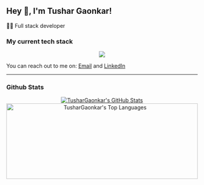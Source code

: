 ## Hey 👋, I'm Tushar Gaonkar!

🧑‍💻 Full stack developer

### My current tech stack

<p align="center">
  <a href="https://skillicons.dev">
    <img src="https://skillicons.dev/icons?i=typescript,javascript,react,redux,html,css,tailwind,nodejs,express,mongodb,postgresql,nginx,docker,supabase,cpp,c,vite,vercel,netlify" />
  </a>
</p>

You can reach out to me on: [Email](gaonkar.tushar0001@gmail.com) and [LinkedIn](https://www.linkedin.com/in/tushar-gaonkar24/)

---

### Github Stats

<div align="center">
  <a href="https://awesome-github-stats.azurewebsites.net/index.html??cardType=level-alternate&theme=omni&preferLogin=false&Background=000000">    <img  alt="TusharGaonkar's GitHub Stats" src="https://awesome-github-stats.azurewebsites.net/user-stats/TusharGaonkar?cardType=level-alternate&theme=omni&preferLogin=false&Background=000000" />  </a>
   <img src="https://github-readme-stats.vercel.app/api/top-langs/?username=TusharGaonkar&layout=compact&theme=omni" alt="TusharGaonkar's Top Languages" width="100%" height="200"/>
</div>
